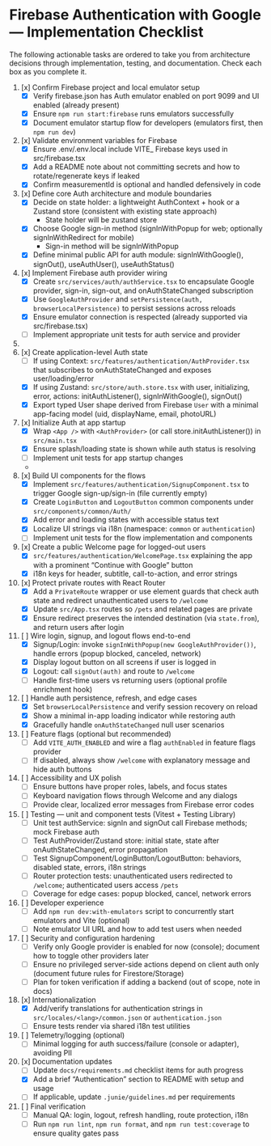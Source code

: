# Firebase Authentication with Google — Implementation Checklist

The following actionable tasks are ordered to take you from architecture decisions through implementation, testing, and documentation. Check each box as you complete it.

1. [x] Confirm Firebase project and local emulator setup
   - [x] Verify firebase.json has Auth emulator enabled on port 9099 and UI enabled (already present)
   - [x] Ensure `npm run start:firebase` runs emulators successfully
   - [x] Document emulator startup flow for developers (emulators first, then `npm run dev`)

2. [x] Validate environment variables for Firebase
   - [x] Ensure .env/.env.local include VITE_ Firebase keys used in src/firebase.tsx
   - [x] Add a README note about not committing secrets and how to rotate/regenerate keys if leaked
   - [x] Confirm measurementId is optional and handled defensively in code

3. [x] Define core Auth architecture and module boundaries
   - [x] Decide on state holder: a lightweight AuthContext + hook or a Zustand store (consistent with existing state approach)
     - State holder will be zustand store
   - [x] Choose Google sign-in method (signInWithPopup for web; optionally signInWithRedirect for mobile)
     - Sign-in method will be signInWithPopup
   - [x] Define minimal public API for auth module: signInWithGoogle(), signOut(), useAuthUser(), useAuthStatus()

4. [x] Implement Firebase auth provider wiring
   - [x] Create `src/services/auth/authService.tsx` to encapsulate Google provider, sign-in, sign-out, and onAuthStateChanged subscription
   - [x] Use `GoogleAuthProvider` and `setPersistence(auth, browserLocalPersistence)` to persist sessions across reloads
   - [x] Ensure emulator connection is respected (already supported via src/firebase.tsx)
   - [ ] Implement appropriate unit tests for auth service and provider
5. 
6. [x] Create application-level Auth state
   - [ ] If using Context: `src/features/authentication/AuthProvider.tsx` that subscribes to onAuthStateChanged and exposes user/loading/error
   - [x] If using Zustand: `src/store/auth.store.tsx` with user, initializing, error, actions: initAuthListener(), signInWithGoogle(), signOut()
   - [x] Export typed User shape derived from Firebase `User` with a minimal app-facing model (uid, displayName, email, photoURL)

6. [x] Initialize Auth at app startup
   - [x] Wrap `<App />` with `<AuthProvider>` (or call store.initAuthListener()) in `src/main.tsx`
   - [x] Ensure splash/loading state is shown while auth status is resolving
   - [ ] Implement unit tests for app startup changes
   - 
7. [x] Build UI components for the flows
   - [x] Implement `src/features/authentication/SignupComponent.tsx` to trigger Google sign-up/sign-in (file currently empty)
   - [x] Create `LoginButton` and `LogoutButton` common components under `src/components/common/Auth/`
   - [x] Add error and loading states with accessible status text
   - [x] Localize UI strings via i18n (namespace: `common` or `authentication`)
   - [ ] Implement unit tests for the flow implementation and components
   
8. [x] Create a public Welcome page for logged-out users
   - [x] `src/features/authentication/WelcomePage.tsx` explaining the app with a prominent “Continue with Google” button
   - [x] i18n keys for header, subtitle, call-to-action, and error strings

9. [x] Protect private routes with React Router
   - [x] Add a `PrivateRoute` wrapper or use element guards that check auth state and redirect unauthenticated users to `/welcome`
   - [x] Update `src/App.tsx` routes so `/pets` and related pages are private
   - [x] Ensure redirect preserves the intended destination (via `state.from`), and return users after login

10. [ ] Wire login, signup, and logout flows end-to-end
    - [x] Signup/Login: invoke `signInWithPopup(new GoogleAuthProvider())`, handle errors (popup blocked, canceled, network)
    - [x] Display logout button on all screens if user is logged in
    - [x] Logout: call `signOut(auth)` and route to `/welcome`
    - [ ] Handle first-time users vs returning users (optional profile enrichment hook)

11. [ ] Handle auth persistence, refresh, and edge cases
    - [x] Set `browserLocalPersistence` and verify session recovery on reload
    - [x] Show a minimal in-app loading indicator while restoring auth
    - [x] Gracefully handle `onAuthStateChanged` null user scenarios

12. [ ] Feature flags (optional but recommended)
    - [ ] Add `VITE_AUTH_ENABLED` and wire a flag `authEnabled` in feature flags provider
    - [ ] If disabled, always show `/welcome` with explanatory message and hide auth buttons

13. [ ] Accessibility and UX polish
    - [ ] Ensure buttons have proper roles, labels, and focus states
    - [ ] Keyboard navigation flows through Welcome and any dialogs
    - [ ] Provide clear, localized error messages from Firebase error codes

14. [ ] Testing — unit and component tests (Vitest + Testing Library)
    - [ ] Unit test authService: signIn and signOut call Firebase methods; mock Firebase auth
    - [ ] Test AuthProvider/Zustand store: initial state, state after onAuthStateChanged, error propagation
    - [ ] Test SignupComponent/LoginButton/LogoutButton: behaviors, disabled state, errors, i18n strings
    - [ ] Router protection tests: unauthenticated users redirected to `/welcome`; authenticated users access `/pets`
    - [ ] Coverage for edge cases: popup blocked, cancel, network errors

15. [ ] Developer experience
    - [ ] Add `npm run dev:with-emulators` script to concurrently start emulators and Vite (optional)
    - [ ] Note emulator UI URL and how to add test users when needed

16. [ ] Security and configuration hardening
    - [ ] Verify only Google provider is enabled for now (console); document how to toggle other providers later
    - [ ] Ensure no privileged server-side actions depend on client auth only (document future rules for Firestore/Storage)
    - [ ] Plan for token verification if adding a backend (out of scope, note in docs)

17. [x] Internationalization
    - [x] Add/verify translations for authentication strings in `src/locales/<lang>/common.json` or `authentication.json`
    - [ ] Ensure tests render via shared i18n test utilities

18. [ ] Telemetry/logging (optional)
    - [ ] Minimal logging for auth success/failure (console or adapter), avoiding PII

19. [x] Documentation updates
    - [ ] Update `docs/requirements.md` checklist items for auth progress
    - [x] Add a brief “Authentication” section to README with setup and usage
    - [ ] If applicable, update `.junie/guidelines.md` per requirements

20. [ ] Final verification
    - [ ] Manual QA: login, logout, refresh handling, route protection, i18n
    - [ ] Run `npm run lint`, `npm run format`, and `npm run test:coverage` to ensure quality gates pass
